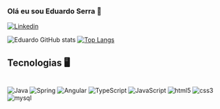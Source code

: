 ### Olá eu sou Eduardo Serra 👋

[![Linkedin](https://img.shields.io/badge/LinkedIn-0077B5?style=for-the-badge&logo=linkedin&logoColor=white)](https://www.linkedin.com/in/carlos-eduardo-desiderio-serra-5b8992203/)

![Eduardo GitHub stats](https://github-readme-stats.vercel.app/api?username=EduardoDserra&show_icons=true&theme=tokyonight)
[![Top Langs](https://github-readme-stats.vercel.app/api/top-langs/?username=EduardoDserra&layout=compact&theme=tokyonight)](https://github.com/anuraghazra/github-readme-stats)

## Tecnologias 🖥️
<div style"display: inline_block"><br/>
  <img aling"center" alt="Java" src="https://img.shields.io/badge/Java-ED8B00?style=for-the-badge&logo=java&logoColor=white">
    <img aling"center" alt="Spring" src="https://img.shields.io/badge/Spring-6DB33F?style=for-the-badge&logo=spring&logoColor=white">
     <img aling"center" alt="Angular" src="https://img.shields.io/badge/Angular-DD0031?style=for-the-badge&logo=angular&logoColor=white">
         <img aling"center" alt="TypeScript" src="https://img.shields.io/badge/TypeScript-007ACC?style=for-the-badge&logo=typescript&logoColor=white">
    <img aling"center" alt="JavaScript" src="https://img.shields.io/badge/JavaScript-F7DF1E?style=for-the-badge&logo=javascript&logoColor=black">
    <img aling"center" alt="html5" src="https://img.shields.io/badge/HTML5-E34F26?style=for-the-badge&logo=html5&logoColor=white">
    <img aling"center" alt="css3" src="https://img.shields.io/badge/CSS3-1572B6?style=for-the-badge&logo=css3&logoColor=white">
    <img aling"center" alt="mysql" src="https://img.shields.io/badge/MySQL-00000F?style=for-the-badge&logo=mysql&logoColor=white">
</div>


